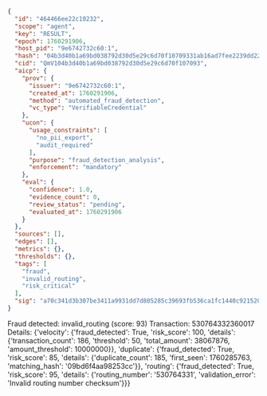 ```json
{
  "id": "464466ee22c10232",
  "scope": "agent",
  "key": "RESULT",
  "epoch": 1760291906,
  "host_pid": "9e6742732c60:1",
  "hash": "04b3d40b1a69bd038792d30d5e29c6d70f10709331ab16ad7fee2239dd22aa3b",
  "cid": "QmV104b3d40b1a69bd038792d30d5e29c6d70f107093",
  "aicp": {
    "prov": {
      "issuer": "9e6742732c60:1",
      "created_at": 1760291906,
      "method": "automated_fraud_detection",
      "vc_type": "VerifiableCredential"
    },
    "ucon": {
      "usage_constraints": [
        "no_pii_export",
        "audit_required"
      ],
      "purpose": "fraud_detection_analysis",
      "enforcement": "mandatory"
    },
    "eval": {
      "confidence": 1.0,
      "evidence_count": 0,
      "review_status": "pending",
      "evaluated_at": 1760291906
    }
  },
  "sources": [],
  "edges": [],
  "metrics": {},
  "thresholds": {},
  "tags": [
    "fraud",
    "invalid_routing",
    "risk_critical"
  ],
  "sig": "a70c341d3b307be3411a9931dd7d805285c39693fb536ca1fc1440c92152044a"
}
```

Fraud detected: invalid_routing (score: 93)
Transaction: 530764332360017
Details: {'velocity': {'fraud_detected': True, 'risk_score': 100, 'details': {'transaction_count': 186, 'threshold': 50, 'total_amount': 38067876, 'amount_threshold': 10000000}}, 'duplicate': {'fraud_detected': True, 'risk_score': 85, 'details': {'duplicate_count': 185, 'first_seen': 1760285763, 'matching_hash': '09bd6f4aa98253cc'}}, 'routing': {'fraud_detected': True, 'risk_score': 95, 'details': {'routing_number': '530764331', 'validation_error': 'Invalid routing number checksum'}}}